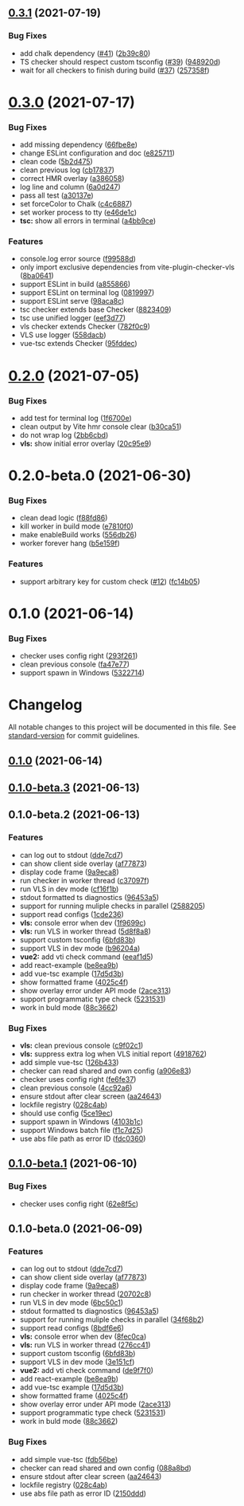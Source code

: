 ## [0.3.1](https://github.com/fi3ework/vite-plugin-checker/compare/vite-plugin-checker@0.3.0...vite-plugin-checker@0.3.1) (2021-07-19)


### Bug Fixes

* add chalk dependency ([#41](https://github.com/fi3ework/vite-plugin-checker/issues/41)) ([2b39c80](https://github.com/fi3ework/vite-plugin-checker/commit/2b39c80a89280004bd007a1a70b384fda579e00c))
* TS checker should respect custom tsconfig ([#39](https://github.com/fi3ework/vite-plugin-checker/issues/39)) ([948920d](https://github.com/fi3ework/vite-plugin-checker/commit/948920d5b2b8c80e960517b1a320a40e6cc087c4))
* wait for all checkers to finish during build ([#37](https://github.com/fi3ework/vite-plugin-checker/issues/37)) ([257358f](https://github.com/fi3ework/vite-plugin-checker/commit/257358fcd9b1ad28d9570c737d335225d8f60296))



# [0.3.0](https://github.com/fi3ework/vite-plugin-checker/compare/vite-plugin-checker@0.2.0...vite-plugin-checker@0.3.0) (2021-07-17)


### Bug Fixes

* add missing dependency ([66fbe8e](https://github.com/fi3ework/vite-plugin-checker/commit/66fbe8ed75185943d7020b95ac7d7bd114ad991d))
* change ESLint configuration and doc ([e825711](https://github.com/fi3ework/vite-plugin-checker/commit/e8257115bca18aa7ceb5d46a5cd4989f656579ee))
* clean code ([5b2d475](https://github.com/fi3ework/vite-plugin-checker/commit/5b2d4755cee2703937ac95c08eb0d4d32e895469))
* clean previous log ([cb17837](https://github.com/fi3ework/vite-plugin-checker/commit/cb17837e5940a221968e3dcd31588708c4881165))
* correct HMR overlay ([a386058](https://github.com/fi3ework/vite-plugin-checker/commit/a3860580144351e24de1524f61a338415e590ece))
* log line and column ([6a0d247](https://github.com/fi3ework/vite-plugin-checker/commit/6a0d2478b97b70494bddb28c49826bbea8e65e11))
* pass all test ([a30137e](https://github.com/fi3ework/vite-plugin-checker/commit/a30137e54a2ba4037cd53f40a0a71985fdddcf6c))
* set forceColor to Chalk ([c4c6887](https://github.com/fi3ework/vite-plugin-checker/commit/c4c6887dfd2849a2f878ae4db92b7d1c5f00ef91))
* set worker process to tty ([e46de1c](https://github.com/fi3ework/vite-plugin-checker/commit/e46de1c970ca520bc20c559af273480414b8cb86))
* **tsc:** show all errors in terminal ([a4bb9ce](https://github.com/fi3ework/vite-plugin-checker/commit/a4bb9ce285bcbfdece4eb619795ed90f4a7a9070))


### Features

* console.log error source ([f99588d](https://github.com/fi3ework/vite-plugin-checker/commit/f99588dbbf2cf6ca742b9ce085f56de7da9de60b))
* only import exclusive dependencies from vite-plugin-checker-vls ([8ba0641](https://github.com/fi3ework/vite-plugin-checker/commit/8ba0641969b0a67f6cab8261326dafa5a364dee9))
* support ESLint in build ([a855866](https://github.com/fi3ework/vite-plugin-checker/commit/a855866a19d682dc9b6403db46ad2015b3c9a54d))
* support ESLint on terminal log ([0819997](https://github.com/fi3ework/vite-plugin-checker/commit/081999750819e87f0e17b30c3b589de44750d21e))
* support ESLint serve ([98aca8c](https://github.com/fi3ework/vite-plugin-checker/commit/98aca8ca728c9f443436e46625b8d1cf6e2842ce))
* tsc checker extends base Checker ([8823409](https://github.com/fi3ework/vite-plugin-checker/commit/88234096d2da91846f55adf1aeea6296f61a341d))
* tsc use unified logger ([eef3d77](https://github.com/fi3ework/vite-plugin-checker/commit/eef3d771ebb0e559d4c7cc02fd04a97705f809bc))
* vls checker extends Checker ([782f0c9](https://github.com/fi3ework/vite-plugin-checker/commit/782f0c9ab306ae94a7276b49b40731217d2603d7))
* VLS use logger ([558dacb](https://github.com/fi3ework/vite-plugin-checker/commit/558dacb97d374c8286a03e572db2e672a6ef70f2))
* vue-tsc extends Checker ([95fddec](https://github.com/fi3ework/vite-plugin-checker/commit/95fddec5f959af69073f14aeb934e6e07e363dc0))



# [0.2.0](https://github.com/fi3ework/vite-plugin-checker/compare/vite-plugin-checker@0.2.0-beta.0...vite-plugin-checker@0.2.0) (2021-07-05)


### Bug Fixes

* add test for terminal log ([1f6700e](https://github.com/fi3ework/vite-plugin-checker/commit/1f6700e38fc43b38ed965312731dd99d12b33227))
* clean output by Vite hmr console clear ([b30ca51](https://github.com/fi3ework/vite-plugin-checker/commit/b30ca51a7e699f64054bfb3e95aabe7d03e55919))
* do not wrap log ([2bb6cbd](https://github.com/fi3ework/vite-plugin-checker/commit/2bb6cbdb454b4536126710373184059e47d67d59))
* **vls:** show initial error overlay ([20c95e9](https://github.com/fi3ework/vite-plugin-checker/commit/20c95e926ca7115f7ff89013af0ec6ac96c9273c))



# 0.2.0-beta.0 (2021-06-30)


### Bug Fixes

* clean dead logic ([f88fd86](https://github.com/fi3ework/vite-plugin-checker/commit/f88fd866503ecc7fbe2ed6e16e7aaa9a14e0ce84))
* kill worker in build mode ([e7810f0](https://github.com/fi3ework/vite-plugin-checker/commit/e7810f0f76ffa6963e26cd8d51f981e6678ab841))
* make enableBuild works ([556db26](https://github.com/fi3ework/vite-plugin-checker/commit/556db26ab0ccde3a95bf7b29d1a40048829afce9))
* worker forever hang ([b5e159f](https://github.com/fi3ework/vite-plugin-checker/commit/b5e159f35bc093c66bb5724eadfede55e368d1c3))


### Features

* support arbitrary key for custom check ([#12](https://github.com/fi3ework/vite-plugin-checker/issues/12)) ([fc14b05](https://github.com/fi3ework/vite-plugin-checker/commit/fc14b05ce1c29e3ac84352397732f89e19c31a85))



# 0.1.0 (2021-06-14)


### Bug Fixes

* checker uses config right ([293f261](https://github.com/fi3ework/vite-plugin-checker/commit/293f2611b80556b7a4c2304cea7dee6a0651ba15))
* clean previous console ([fa47e77](https://github.com/fi3ework/vite-plugin-checker/commit/fa47e7707421f5a90d8bdcf871160bd5632e040c))
* support spawn in Windows ([5322714](https://github.com/fi3ework/vite-plugin-checker/commit/53227147b07284ac335123750c75ea5b6519d85a))



# Changelog

All notable changes to this project will be documented in this file. See [standard-version](https://github.com/conventional-changelog/standard-version) for commit guidelines.

## [0.1.0](https://github.com/fi3ework/vite-plugin-checker/compare/v0.1.0-beta.3...v0.1.0) (2021-06-14)

## [0.1.0-beta.3](https://github.com/fi3ework/vite-plugin-checker/compare/v0.1.0-beta.2...v0.1.0-beta.3) (2021-06-13)

## 0.1.0-beta.2 (2021-06-13)


### Features

* can log out to stdout ([dde7cd7](https://github.com/fi3ework/vite-plugin-checker/commit/dde7cd75eb0442f1bd38d54f5917c63cd4466cae))
* can show client side overlay ([af77873](https://github.com/fi3ework/vite-plugin-checker/commit/af778735d2223b3194ec3bdf96f9d17deb5331b0))
* display code frame ([9a9eca8](https://github.com/fi3ework/vite-plugin-checker/commit/9a9eca868bc0fffe1019a347b871cf859b50f366))
* run checker in worker thread ([c37097f](https://github.com/fi3ework/vite-plugin-checker/commit/c37097f3ea54ea26b743347e6a7e162033d4f639))
* run VLS in dev mode ([cf16f1b](https://github.com/fi3ework/vite-plugin-checker/commit/cf16f1b5f7808c2e01cac030ab6a25f1b512ecf4))
* stdout formatted ts diagnostics ([96453a5](https://github.com/fi3ework/vite-plugin-checker/commit/96453a56c934ccba513e2d10c400b2b6ca0b61cc))
* support for running muliple checks in parallel ([2588205](https://github.com/fi3ework/vite-plugin-checker/commit/258820515fc4cf543d5c72c80766dcaccec892a2))
* support read configs ([1cde236](https://github.com/fi3ework/vite-plugin-checker/commit/1cde236afcfc2f90cc1a113634f00a714e3c8cfd))
* **vls:** console error when dev ([1f9699c](https://github.com/fi3ework/vite-plugin-checker/commit/1f9699c560d0687f2db7fa9994f7b2326ae2a5d6))
* **vls:** run VLS in worker thread ([5d8f8a8](https://github.com/fi3ework/vite-plugin-checker/commit/5d8f8a8c99f3446d22515ce21ece0e0bb0dc55c2))
* support custom tsconfig ([6bfd83b](https://github.com/fi3ework/vite-plugin-checker/commit/6bfd83bdc4cbb39dbea13712e638030229bf9d28))
* support VLS in dev mode ([b96204a](https://github.com/fi3ework/vite-plugin-checker/commit/b96204a42472edb3a53a38951e5dd8bab6f47c1b))
* **vue2:** add vti check command ([eeaf1d5](https://github.com/fi3ework/vite-plugin-checker/commit/eeaf1d5f9b15aa57340286a091fb0caa40c03768))
* add react-example ([be8ea9b](https://github.com/fi3ework/vite-plugin-checker/commit/be8ea9b5ecd7d56b7553aa830a3dfd12389c0419))
* add vue-tsc example ([17d5d3b](https://github.com/fi3ework/vite-plugin-checker/commit/17d5d3b9233f3e6945349c3ab4c577dc2595f1c1))
* show formatted frame ([4025c4f](https://github.com/fi3ework/vite-plugin-checker/commit/4025c4f5d1e0275a31da69c27c7b19676871a6ad))
* show overlay error under API mode ([2ace313](https://github.com/fi3ework/vite-plugin-checker/commit/2ace313b546416382d4b2d608d0ff608184cf11c))
* support programmatic type check ([5231531](https://github.com/fi3ework/vite-plugin-checker/commit/5231531d3e805e72346a32bd075eddaccd28d962))
* work in buld mode ([88c3662](https://github.com/fi3ework/vite-plugin-checker/commit/88c3662eee95c5b21b77c2106b337238bc021303))


### Bug Fixes

* **vls:** clean previous console ([c9f02c1](https://github.com/fi3ework/vite-plugin-checker/commit/c9f02c169c889138b27b081f4d72f28531aabffc))
* **vls:** suppress extra log when VLS initial report ([4918762](https://github.com/fi3ework/vite-plugin-checker/commit/4918762f027703fbff6b7bf8443789825da5279d))
* add simple vue-tsc ([126b433](https://github.com/fi3ework/vite-plugin-checker/commit/126b4339a4353d05302fabb499b1cce236c8e855))
* checker can read shared and own config ([a906e83](https://github.com/fi3ework/vite-plugin-checker/commit/a906e83dc83557be793134d13880667e478ddfe4))
* checker uses config right ([fe6fe37](https://github.com/fi3ework/vite-plugin-checker/commit/fe6fe376a55e4333a726d204e1d6361a6c400de7))
* clean previous console ([4cc92a6](https://github.com/fi3ework/vite-plugin-checker/commit/4cc92a68c3d0c29481b3aeeb8f3f4896b8154b29))
* ensure stdout after clear screen ([aa24643](https://github.com/fi3ework/vite-plugin-checker/commit/aa246435edd8957fb7df288c936a80afdf1d51ef))
* lockfile registry ([028c4ab](https://github.com/fi3ework/vite-plugin-checker/commit/028c4ab4ea604a484fcf12f398670b24e2b88077))
* should use config ([5ce19ec](https://github.com/fi3ework/vite-plugin-checker/commit/5ce19ecd07765eaf0a72215d3cae705df0789faa))
* support spawn in Windows ([4103b1c](https://github.com/fi3ework/vite-plugin-checker/commit/4103b1ce18c2c92cfdd98b660250ad30a3e2b165))
* support Windows batch file ([f1c7d25](https://github.com/fi3ework/vite-plugin-checker/commit/f1c7d25b112956dbb0d318ce84f1a635f3e93066))
* use abs file path as error ID ([fdc0360](https://github.com/fi3ework/vite-plugin-checker/commit/fdc0360e990a5447a919e76a58ef2745c80d9344))

## [0.1.0-beta.1](https://github.com/fi3ework/vite-plugin-checker/compare/v0.1.0-beta.0...v0.1.0-beta.1) (2021-06-10)


### Bug Fixes

* checker uses config right ([62e8f5c](https://github.com/fi3ework/vite-plugin-checker/commit/62e8f5c6c474cf43a53f944bfd6c085a23a86218))

## 0.1.0-beta.0 (2021-06-09)


### Features

* can log out to stdout ([dde7cd7](https://github.com/fi3ework/vite-plugin-checker/commit/dde7cd75eb0442f1bd38d54f5917c63cd4466cae))
* can show client side overlay ([af77873](https://github.com/fi3ework/vite-plugin-checker/commit/af778735d2223b3194ec3bdf96f9d17deb5331b0))
* display code frame ([9a9eca8](https://github.com/fi3ework/vite-plugin-checker/commit/9a9eca868bc0fffe1019a347b871cf859b50f366))
* run checker in worker thread ([20702c8](https://github.com/fi3ework/vite-plugin-checker/commit/20702c82604e35e46c88d95dc15972f2f0c07078))
* run VLS in dev mode ([6bc50c1](https://github.com/fi3ework/vite-plugin-checker/commit/6bc50c1b2b1baf2978398e12520e829dc8500093))
* stdout formatted ts diagnostics ([96453a5](https://github.com/fi3ework/vite-plugin-checker/commit/96453a56c934ccba513e2d10c400b2b6ca0b61cc))
* support for running muliple checks in parallel ([34f68b2](https://github.com/fi3ework/vite-plugin-checker/commit/34f68b218c12691bb82b8a6f388990f11506a027))
* support read configs ([8bdf6e6](https://github.com/fi3ework/vite-plugin-checker/commit/8bdf6e6e4b0ee7cfc1ed1fce9d2a4428000074a7))
* **vls:** console error when dev ([8fec0ca](https://github.com/fi3ework/vite-plugin-checker/commit/8fec0ca1686057d95f144a7dcc1c0abf8f0f325d))
* **vls:** run VLS in worker thread ([276cc41](https://github.com/fi3ework/vite-plugin-checker/commit/276cc4149a50715da3011c34cd99ad130117c2eb))
* support custom tsconfig ([6bfd83b](https://github.com/fi3ework/vite-plugin-checker/commit/6bfd83bdc4cbb39dbea13712e638030229bf9d28))
* support VLS in dev mode ([3e151cf](https://github.com/fi3ework/vite-plugin-checker/commit/3e151cf72226c0611514d29d4f7db59760ea63d7))
* **vue2:** add vti check command ([de9f7f0](https://github.com/fi3ework/vite-plugin-checker/commit/de9f7f0f55868bf1d18c1992fa8b43638fa53c66))
* add react-example ([be8ea9b](https://github.com/fi3ework/vite-plugin-checker/commit/be8ea9b5ecd7d56b7553aa830a3dfd12389c0419))
* add vue-tsc example ([17d5d3b](https://github.com/fi3ework/vite-plugin-checker/commit/17d5d3b9233f3e6945349c3ab4c577dc2595f1c1))
* show formatted frame ([4025c4f](https://github.com/fi3ework/vite-plugin-checker/commit/4025c4f5d1e0275a31da69c27c7b19676871a6ad))
* show overlay error under API mode ([2ace313](https://github.com/fi3ework/vite-plugin-checker/commit/2ace313b546416382d4b2d608d0ff608184cf11c))
* support programmatic type check ([5231531](https://github.com/fi3ework/vite-plugin-checker/commit/5231531d3e805e72346a32bd075eddaccd28d962))
* work in buld mode ([88c3662](https://github.com/fi3ework/vite-plugin-checker/commit/88c3662eee95c5b21b77c2106b337238bc021303))


### Bug Fixes

* add simple vue-tsc ([fdb56be](https://github.com/fi3ework/vite-plugin-checker/commit/fdb56be2a35a87e55d0ce52ba1c338c79d8b1afb))
* checker can read shared and own config ([088a8bd](https://github.com/fi3ework/vite-plugin-checker/commit/088a8bd21b5421a609a65f8fdb6e3d6498ddeba3))
* ensure stdout after clear screen ([aa24643](https://github.com/fi3ework/vite-plugin-checker/commit/aa246435edd8957fb7df288c936a80afdf1d51ef))
* lockfile registry ([028c4ab](https://github.com/fi3ework/vite-plugin-checker/commit/028c4ab4ea604a484fcf12f398670b24e2b88077))
* use abs file path as error ID ([2150ddd](https://github.com/fi3ework/vite-plugin-checker/commit/2150ddd40a462d462db3ed18b11b7e23b5b016ab))
